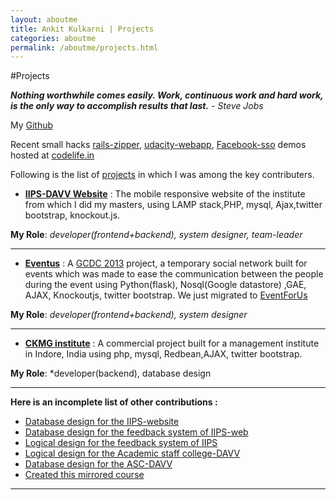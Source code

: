 ```yaml
---
layout: aboutme
title: Ankit Kulkarni | Projects
categories: aboutme
permalink: /aboutme/projects.html
---
```

#Projects 

***Nothing worthwhile comes easily. Work, continuous work and hard work, is the only way to accomplish results that last.*** - *Steve Jobs*

My [Github](https://github.com/Ankit-Kulkarni/)

Recent small hacks [rails-zipper](http://162.243.236.194:3000/), [udacity-webapp](http://codelife.in/udacity-webapp/), [Facebook-sso](http://codelife.in/facebook-sso/)  demos hosted at [codelife.in](http://codelife.in) 

Following is the list of [projects]({{page.url}}) in which I was among the key contributers. 

* **[IIPS-DAVV Website](http://iips.edu.in/)** : The mobile responsive website of the institute from which I did my masters, using  LAMP stack,PHP, mysql, Ajax,twitter bootstrap, knockout.js.

**My Role**: *developer(frontend+backend), system designer, team-leader* 
<hr>

* **[Eventus](http://gcdc2013-eventus.appspot.com/)** : A [GCDC 2013](http://www.google.co.in/events/gcdc2013/) project, a temporary social network built for events which was made to ease the communication between the people during the event using Python(flask), Nosql(Google datastore) ,GAE, AJAX, Knockoutjs, twitter bootstrap. We just migrated to [EventForUs](http://eventfor.us/)

**My Role**: *developer(frontend+backend), system designer* 
<hr>

* **[CKMG institute](http://ckmgindore.com/)** : A commercial project built for a management institute in Indore, India using php, mysql, Redbean,AJAX, twitter bootstrap. 

**My Role**: *developer(backend), database design 
<hr>


**Here is an incomplete list of other contributions :**

* [Database design for the IIPS-website](http://iips.edu.in/)
* [Database design for the feedback system of IIPS-web](http://iips.edu.in/feedback_system/index.php)
* [Logical design for the feedback system of IIPS](http://iips.edu.in/feedback_system/index.php)
* [Logical design for the Academic staff college-DAVV](https://github.com/iips-dc/asc-davv)
* [Database design for the ASC-DAVV](https://github.com/iips-dc/asc-davv)
* [Created this mirrored course ](https://sites.google.com/site/udacitycs215/)
<hr>
